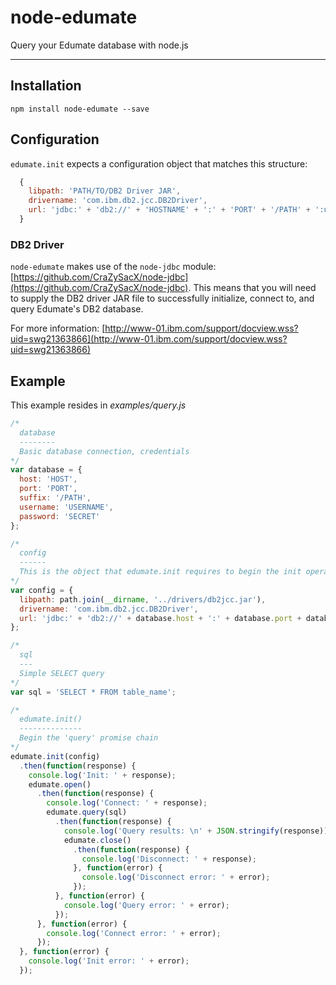 # node-edumate

Query your Edumate database with node.js

---

## Installation

`npm install node-edumate --save`

## Configuration

`edumate.init` expects a configuration object that matches this structure:

```javascript
  {
    libpath: 'PATH/TO/DB2 Driver JAR',
    drivername: 'com.ibm.db2.jcc.DB2Driver',
    url: 'jdbc:' + 'db2://' + 'HOSTNAME' + ':' + 'PORT' + '/PATH' + ':user=' + 'USERNAME' + ';password=' + 'SECRET' + ';'
  }
```

### DB2 Driver
`node-edumate` makes use of the `node-jdbc` module: [https://github.com/CraZySacX/node-jdbc](https://github.com/CraZySacX/node-jdbc). This means that you will need to supply the DB2 driver JAR file to successfully initialize, connect to, and query Edumate's DB2 database.

For more information: [http://www-01.ibm.com/support/docview.wss?uid=swg21363866](http://www-01.ibm.com/support/docview.wss?uid=swg21363866)

## Example

This example resides in _examples/query.js_

```javascript
/*
  database
  --------
  Basic database connection, credentials
*/
var database = {
  host: 'HOST',
  port: 'PORT',
  suffix: '/PATH',
  username: 'USERNAME',
  password: 'SECRET'
};

/*
  config
  ------
  This is the object that edumate.init requires to begin the init operation
*/
var config = {
  libpath: path.join(__dirname, '../drivers/db2jcc.jar'),
  drivername: 'com.ibm.db2.jcc.DB2Driver',
  url: 'jdbc:' + 'db2://' + database.host + ':' + database.port + database.suffix + ':user=' + database.username + ';password=' + database.password + ';'
};

/*
  sql
  ---
  Simple SELECT query
*/
var sql = 'SELECT * FROM table_name';

/*
  edumate.init()
  --------------
  Begin the 'query' promise chain
*/
edumate.init(config)
  .then(function(response) {
    console.log('Init: ' + response);
    edumate.open()
      .then(function(response) {
        console.log('Connect: ' + response);
        edumate.query(sql)
          .then(function(response) {
            console.log('Query results: \n' + JSON.stringify(response));
            edumate.close()
              .then(function(response) {
                console.log('Disconnect: ' + response);
              }, function(error) {
                console.log('Disconnect error: ' + error);
              });
          }, function(error) {
            console.log('Query error: ' + error);
          });
      }, function(error) {
        console.log('Connect error: ' + error);
      });
  }, function(error) {
    console.log('Init error: ' + error);
  });
```